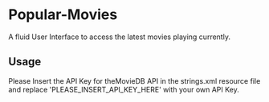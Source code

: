 # Popular-Movies
A fluid User Interface to access the latest movies playing currently. 

## Usage

Please Insert the API Key for theMovieDB API in the strings.xml resource file and replace 'PLEASE_INSERT_API_KEY_HERE' with your own API Key.
